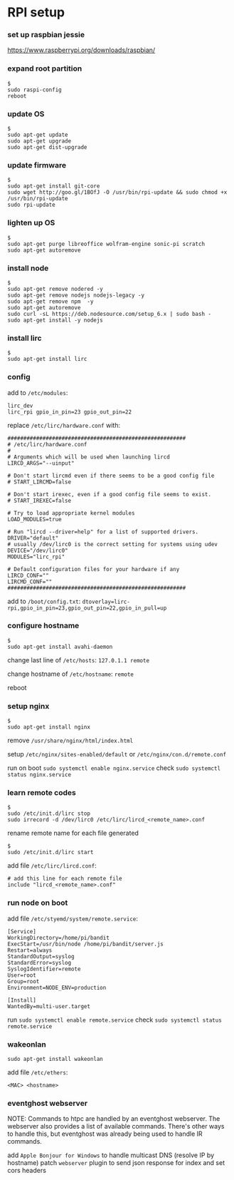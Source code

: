 # RPI setup

### set up raspbian jessie
https://www.raspberrypi.org/downloads/raspbian/

### expand root partition
```
$
sudo raspi-config
reboot
```

### update OS
```
$
sudo apt-get update
sudo apt-get upgrade
sudo apt-get dist-upgrade
```

### update firmware
```
$
sudo apt-get install git-core
sudo wget http://goo.gl/1BOfJ -O /usr/bin/rpi-update && sudo chmod +x /usr/bin/rpi-update
sudo rpi-update
```

### lighten up OS
```
$
sudo apt-get purge libreoffice wolfram-engine sonic-pi scratch
sudo apt-get autoremove
```

### install node
```
$
sudo apt-get remove nodered -y
sudo apt-get remove nodejs nodejs-legacy -y
sudo apt-get remove npm  -y
sudo apt-get autoremove
sudo curl -sL https://deb.nodesource.com/setup_6.x | sudo bash -
sudo apt-get install -y nodejs
```

### install lirc
```
$
sudo apt-get install lirc
```

### config
add to `/etc/modules`:
```
lirc_dev
lirc_rpi gpio_in_pin=23 gpio_out_pin=22
```

replace `/etc/lirc/hardware.conf` with:
```
########################################################
# /etc/lirc/hardware.conf
#
# Arguments which will be used when launching lircd
LIRCD_ARGS="--uinput"

# Don't start lircmd even if there seems to be a good config file
# START_LIRCMD=false

# Don't start irexec, even if a good config file seems to exist.
# START_IREXEC=false

# Try to load appropriate kernel modules
LOAD_MODULES=true

# Run "lircd --driver=help" for a list of supported drivers.
DRIVER="default"
# usually /dev/lirc0 is the correct setting for systems using udev
DEVICE="/dev/lirc0"
MODULES="lirc_rpi"

# Default configuration files for your hardware if any
LIRCD_CONF=""
LIRCMD_CONF=""
########################################################
```

add to `/boot/config.txt`:
`dtoverlay=lirc-rpi,gpio_in_pin=23,gpio_out_pin=22,gpio_in_pull=up`

### configure hostname
```
$
sudo apt-get install avahi-daemon
```

change last line of `/etc/hosts`:
`127.0.1.1 remote`

change hostname of `/etc/hostname`:
`remote`

reboot

### setup nginx
```
$
sudo apt-get install nginx
```

remove `/usr/share/nginx/html/index.html`

setup `/etc/nginx/sites-enabled/default`
or `/etc/nginx/con.d/remote.conf`

run on boot `sudo systemctl enable nginx.service`
check `sudo systemctl status nginx.service`

### learn remote codes
```
$
sudo /etc/init.d/lirc stop
sudo irrecord -d /dev/lirc0 /etc/lirc/lircd_<remote_name>.conf
```
rename remote name for each file generated
```
$
sudo /etc/init.d/lirc start
```

add file `/etc/lirc/lircd.conf`:
```
# add this line for each remote file
include "lircd_<remote_name>.conf"
```

### run node on boot
add file `/etc/styemd/system/remote.service`:
```
[Service]
WorkingDirectory=/home/pi/bandit
ExecStart=/usr/bin/node /home/pi/bandit/server.js
Restart=always
StandardOutput=syslog
StandardError=syslog
SyslogIdentifier=remote
User=root
Group=root
Environment=NODE_ENV=production

[Install]
WantedBy=multi-user.target
```

run `sudo systemctl enable remote.service`
check `sudo systemctl status remote.service`

### wakeonlan
`sudo apt-get install wakeonlan`

add file `/etc/ethers`:
```
<MAC> <hostname>
```

### eventghost webserver
NOTE: Commands to htpc are handled by an eventghost webserver. The webserver also provides a list of available commands. There's other ways to handle this, but eventghost was already being used to handle IR commands.

add `Apple Bonjour for Windows` to handle multicast DNS (resolve IP by hostname)
patch `webserver` plugin to send json response for index and set cors headers
